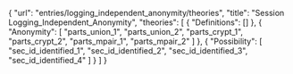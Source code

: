 {
    "url": "entries/logging_independent_anonymity/theories",
    "title": "Session Logging_Independent_Anonymity",
    "theories": [
        {
            "Definitions": []
        },
        {
            "Anonymity": [
                "parts_union_1",
                "parts_union_2",
                "parts_crypt_1",
                "parts_crypt_2",
                "parts_mpair_1",
                "parts_mpair_2"
            ]
        },
        {
            "Possibility": [
                "sec_id_identified_1",
                "sec_id_identified_2",
                "sec_id_identified_3",
                "sec_id_identified_4"
            ]
        }
    ]
}